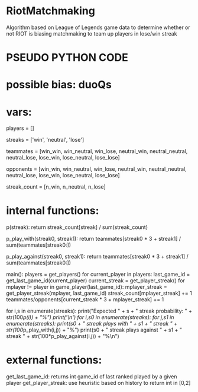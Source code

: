# RiotMatchmaking
Algorithm based on League of Legends game data to determine whether or not RIOT is biasing matchmaking to team up players in lose/win streak

# PSEUDO PYTHON CODE

# possible bias: duoQs

# vars:

 players = []

 streaks = ['win', 'neutral', 'lose']

 teammates = [win_win, win_neutral, win_lose,
             neutral_win, neutral_neutral, neutral_lose,
             lose_win, lose_neutral, lose_lose]

 opponents = [win_win, win_neutral, win_lose,
             neutral_win, neutral_neutral, neutral_lose,
             lose_win, lose_neutral, lose_lose]

 streak_count = [n_win, n_neutral, n_lose]

# internal functions:

 p(streak): return streak_count[streak] / sum(streak_count)

 p_play_with(streak0, streak1): return teammates[streak0 * 3 + streak1] / sum(teammates[streak0:])

 p_play_against(streak0, streak1): return teammates[streak0 * 3 + streak1] / sum(teammates[streak0:])

 main():
  players = get_players()
  for current_player in players:
   last_game_id = get_last_game_id(current_player)
   current_streak = get_player_streak()
   for mplayer != player in game_player(last_game_id):
    mplayer_streak = get_player_streak(mplayer, last_game_id)
    streak_count[mplayer_streak] += 1
    teammates/opponents[current_streak * 3 + mplayer_streak] += 1

  for i,s in enumerate(streaks):
   print("Expected " + s + " streak probability: " + str(100*p(i)) + "%")
  print('\n')
  for i,s0 in enumerate(streaks):
   for j,s1 in enumerate(streaks):
    print(s0 + " streak plays with " + s1 + " streak " +  str(100*p_play_with(i,j)) + "%")
    print(s0 + " streak plays against " + s1 + " streak " +  str(100*p_play_against(i,j)) + "%\n")

# external functions:

get_last_game_id: returns int game_id of last ranked played by a given player
get_player_streak: use heuristic based on history to return int in [0,2]



